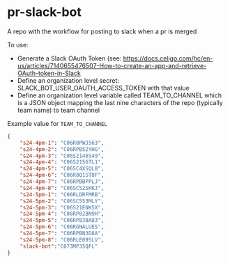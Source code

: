 # pr-slack-bot

A repo with the workflow for posting to slack when a pr is merged

To use: 
* Generate a Slack OAuth Token (see: <https://docs.celigo.com/hc/en-us/articles/7140655476507-How-to-create-an-app-and-retrieve-OAuth-token-in-Slack>
* Define an organization level secret: SLACK_BOT_USER_OAUTH_ACCESS_TOKEN with that value
* Define an organization level variable called TEAM_TO_CHANNEL which is a JSON object mapping the last nine characters of the repo (typically team name) to team channel

Example value for `TEAM_TO_CHANNEL`

```json
{
    "s24-4pm-1": "C06R8PWJ563",
    "s24-4pm-2": "C06RPB52YHG",
    "s24-4pm-3": "C06S2146S49",
    "s24-4pm-4": "C06S2156TL1",
    "s24-4pm-5": "C06SC4XSQL8",
    "s24-4pm-6": "C06R8Q1ST8F",
    "s24-4pm-7": "C06RPBBPPLJ",
    "s24-4pm-8": "C06SC52SKKJ",
    "s24-5pm-1": "C06RLDRFMRB",
    "s24-5pm-2": "C06SC553MLY",
    "s24-5pm-3": "C06S21ENK5X",
    "s24-5pm-4": "C06RP82BN9H",
    "s24-5pm-5": "C06RP83BA83",
    "s24-5pm-6": "C06RGNALUES",
    "s24-5pm-7": "C06RPBN3D8A",
    "s24-5pm-8": "C06RLE09SLV",
    "slack-bot":"C073MP35QFL"
}
```
 
